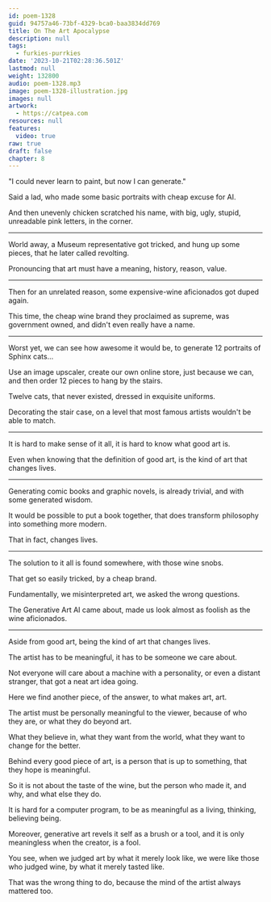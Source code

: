 ```yaml
---
id: poem-1328
guid: 94757a46-73bf-4329-bca0-baa3834dd769
title: On The Art Apocalypse
description: null
tags:
  - furkies-purrkies
date: '2023-10-21T02:28:36.501Z'
lastmod: null
weight: 132800
audio: poem-1328.mp3
image: poem-1328-illustration.jpg
images: null
artwork:
  - https://catpea.com
resources: null
features:
  video: true
raw: true
draft: false
chapter: 8
---
```


"I could never learn to paint,
but now I can generate."

Said a lad,
who made some basic portraits with cheap excuse for AI.

And then unevenly chicken scratched his name,
with big, ugly, stupid, unreadable pink letters, in the corner.

---

World away, a Museum representative got tricked,
and hung up some pieces, that he later called revolting.

Pronouncing that art must have a meaning,
history, reason, value.

---

Then for an unrelated reason,
some expensive-wine aficionados got duped again.

This time, the cheap wine brand they proclaimed as supreme,
was government owned, and didn't even really have a name.

---

Worst yet, we can see how awesome it would be,
to generate 12 portraits of Sphinx cats...

Use an image upscaler, create our own online store,
just because we can, and then order 12 pieces to hang by the stairs.

Twelve cats, that never existed,
dressed in exquisite uniforms.

Decorating the stair case,
on a level that most famous artists wouldn't be able to match.

---

It is hard to make sense of it all,
it is hard to know what good art is.

Even when knowing that the definition of good art,
is the kind of art that changes lives.

---

Generating comic books and graphic novels,
is already trivial, and with some generated wisdom.

It would be possible to put a book together,
that does transform philosophy into something more modern.

That in fact,
changes lives.

---

The solution to it all is found somewhere,
with those wine snobs.

That get so easily tricked,
by a cheap brand.

Fundamentally, we misinterpreted art,
we asked the wrong questions.

The Generative Art AI came about,
made us look almost as foolish as the wine aficionados.

---

Aside from good art,
being the kind of art that changes lives.

The artist has to be meaningful,
it has to be someone we care about.

Not everyone will care about a machine with a personality,
or even a distant stranger, that got a neat art idea going.

Here we find another piece,
of the answer, to what makes art, art.

The artist must be personally meaningful to the viewer,
because of who they are, or what they do beyond art.

What they believe in, what they want from the world,
what they want to change for the better.

Behind every good piece of art,
is a person that is up to something, that they hope is meaningful.

So it is not about the taste of the wine,
but the person who made it, and why, and what else they do.

It is hard for a computer program,
to be as meaningful as a living, thinking, believing being.

Moreover, generative art revels it self as a brush or a tool,
and it is only meaningless when the creator, is a fool.

You see, when we judged art by what it merely look like,
we were like those who judged wine, by what it merely tasted like.

That was the wrong thing to do,
because the mind of the artist always mattered too.
